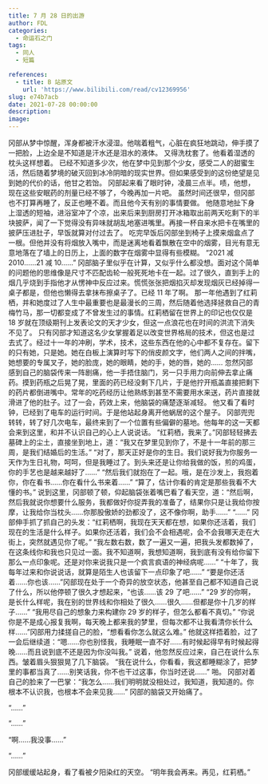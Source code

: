 ```yaml
---
title: 7 月 28 日的出游
author: FDL
categories:
  - 命运石之门
tags:
  - 同人
  - 短篇

references:
  - title: B 站原文
    url: 'https://www.bilibili.com/read/cv12369956'
slug: e74b7acb
date: 2021-07-28 00:00:00
description:
image:
---
```

冈部从梦中惊醒，浑身都被汗水浸湿。他喘着粗气，心脏在疯狂地跳动，伸手摸了一把脸，上边全是不知道是汗水还是泪水的液体。
又得洗枕套了。他看着湿透的枕头这样想着。
已经不知道多少次，他在梦中见到那个少女，感受二人的甜蜜生活，然后随着梦境的破灭回到冰冷阴暗的现实世界。但如果感受到的这份绝望是见到她的代价的话，他甘之若饴。
冈部起来看了眼时钟，凌晨三点半。啧，他想，现在这些安眠药的剂量已经不够了，今晚再加一片吧。
虽然时间还很早，但冈部也不打算再睡了，反正也睡不着。而且他今天有别的事情要做。
他随意地扯下身上湿透的短袖，进浴室冲了个凉，出来后来到厨房打开冰箱取出前两天吃剩下的半块披萨，闻了一下觉得没有异味就胡乱地塞进嘴里。再接一杯自来水把卡在嘴里的披萨压进肚子，早饭就算对付过去了。
吃完早饭后冈部坐到椅子上摸来烟盒点了一根。但他并没有将烟放入嘴中，而是迷离地看着飘散在空中的烟雾，目光有意无意地落在了墙上的日历上，上面的数字在烟雾中显得有些模糊。
“2021 减 2010……21 减 10……”
冈部脑子里似乎在计算，又似乎什么都没想。面对这个简单的问题他的思维像是尺寸不匹配齿轮一般死死地卡在一起。过了很久，直到手上的烟几乎烧到手指他才从愣神中反应过来。慌慌张张把烟掐灭却发现烟灰已经掉得一桌子都是，但他也懒得去拿抹布擦桌子了。已经 11 年了啊。
那一年他遇到了红莉栖，并和她度过了人生中最重要也是最漫长的三周，然后随着他选择拯救自己的青梅竹马，那一切都变成了不曾发生过的事情。红莉栖留在世界上的印记也仅仅是 18 岁就在顶级期刊上发表论文的天才少女，但这一点浪花也在时间的洪流下消失不见了。
只有冈部才知道这名少女掌握着足以改变世界格局的技术，但这也是过去式了。经过十一年的冲刷，学术，技术，这些东西在他的心中都不复存在。留下的只有她，只是她。她在白板上演算时写下的俏皮颜文字，他们两人之间的拌嘴，她想要的专属叉子，她的脸庞，她的眼睛，她的手，她的唇，她的……
忽然冈部感到自己的脑袋传来一阵剧痛，他一手捂住脑门，另一只手用力向前伸去拿止痛药。摸到药瓶之后晃了晃，里面的药已经没剩下几片，于是他拧开瓶盖直接把剩下的药片都倒进嘴中。常年的吃药经历让他熟练到甚至不需要用水来送，药片直接就滑进了他的肚子。过了一会，药效上来，他脑袋的痛楚逐渐减轻。
他又看了看时钟，已经到了电车的运行时间。于是他站起身离开他蜗居的这个屋子。
冈部兜兜转转，转了好几次电车，最终来到了一个位置有些偏僻的墓地。他每年的这一天都会来到这里，和并不认识自己的心上人说说话。
“红莉栖，我来了。”冈部轻轻拂去墓碑上的尘土，直接坐到地上，道：“我又在梦里见到你了，不是十一年前的那三周，是我们结婚后的生活。”
“对了，那天正好是你的生日。我们说好我为你服务一天作为生日礼物，呵呵，但是我睡过了。到头来还是让你给我做的饭，煎的鸡蛋，你的手艺也是越来越好了……”
“然后我们就抱在了一起。哦，是在沙发上，我抱着你，你在看书……你在看什么书来着……”
“算了，估计你看的肯定是那些我看不大懂的书。”
说到这里，冈部顿了顿，仰起脑袋张着嘴巴看了看天空，道：“然后啊，然后我就说你想要什么服务，我都做好你捉弄我的准备了，结果你只是让我给你按摩，让我给你当枕头……你那股傲娇的劲都没了，这不像你啊，助手……”
“……”
冈部伸手抓了抓自己的头发：“红莉栖啊，我现在天天都在想，如果你还活着，我们现在的生活是什么样子。如果你还活着，我们会不会相遇呢，会不会我哪天走在大街上，突然就遇见你了呢。”
“我左数右数，数了一遍又一遍，把我头发都数掉了，在这条线你和我也只见过一面。我不知道啊，我想知道啊，我到底有没有给你留下那么一点印象呢。还是对你来说我只是一个疯言疯语的神经病呢……”
“十年了，我每年过来和你说说话，就算是陌生人也该留下一点印象了吧……”
“要是你还活着……你也该……”冈部现在处于一个奇异的放空状态，他甚至自己都不知道自己说了什么，所以他停顿了很久才想起来，“也该……该 29 了吧……”
“29 岁的你啊，是长什么样呢，我在别的世界线和你相处了很久……很久……但都是你十几岁的样子……”
“我用尽自己的想象力来构建你 29 岁的样子，但怎么都看不真切。”
“你说你是不是成心报复我啊，每天晚上都来我的梦里，但每次都不让我看清你长什么样……”冈部用力揉搓自己的脸，“想看看你怎么就这么难。”
他就这样捂着脸，过了一会后继续道：“嗯……你也别怪我，我睡眠一直不好……有时候起得早有时候起得晚……而且说到底不还是因为你没叫我。”
说着，他忽然反应过来，自己在说什么东西。皱着眉头狠狠晃了几下脑袋。
“我在说什么，你看看，我这都睡糊涂了，把梦里的事都当真了……别笑话我，你不也干过这事，你当时还说……”
啪。
冈部对着自己的脸来了一巴掌：“我怎么……我们明明就没相处过，我知道，我知道的。你根本不认识我，也根本不会来见我……”
冈部的脑袋又开始痛了。

“……”

“……”

“啊……我没事……”

“……”

冈部缓缓站起身，看了看被夕阳染红的天空。
“明年我会再来。再见，红莉栖。”